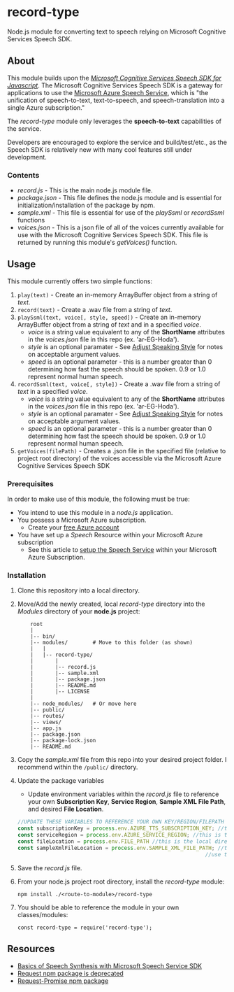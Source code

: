 # record-type
Node.js module for converting text to speech relying on Microsoft Cognitive Services Speech SDK.

## About
This module builds upon the [*Microsoft Cognitive Services Speech SDK for Javascript*](https://www.npmjs.com/package/microsoft-cognitiveservices-speech-sdk). The Microsoft Cognitive Services Speech SDK is a gateway for applications to use the [Microsoft Azure Speech Service](https://docs.microsoft.com/en-us/azure/cognitive-services/speech-service/overview), which is "the unification of speech-to-text, text-to-speech, and speech-translation into a single Azure subscription."

The *record-type* module only leverages the **speech-to-text** capabilities of the service.

Developers are encouraged to explore the service and build/test/etc., as the Speech SDK is relatively new with many cool features still under development.

### Contents

- *record.js* - This is the main node.js module file.
- *package.json* - This file defines the node.js module and is essential for initialization/installation of the package by npm.
- *sample.xml* - This file is essential for use of the *playSsml* or *recordSsml* functions
- *voices.json* - This is a json file of all of the voices currently available for use with the Microsoft Cognitive Services Speech SDK. This file is returned by running this module's *getVoices()* function.

## Usage
This module currently offers two simple functions:
1. `play(text)` - Create an in-memory ArrayBuffer object from a string of *text*.
2. `record(text)` - Create a .wav file from a string of *text*.
3. `playSsml(text, voice[, style, speed])` - Create an in-memory ArrayBuffer object from a string of *text* and in a specified *voice*.
    - *voice* is a string value equivalent to any of the **ShortName** attributes in the *voices.json* file in this repo (ex. 'ar-EG-Hoda').
    - *style* is an optional paramater - See [Adjust Speaking Style](https://docs.microsoft.com/en-us/azure/cognitive-services/speech-service/speech-synthesis-markup?tabs=javascript#adjust-speaking-styles) for notes on acceptable argument values.
    - *speed* is an optional parameter - this is a number greater than 0 determining how fast the speech should be spoken. 0.9 or 1.0 represent normal human speech.
4. `recordSsml(text, voice[, style])` - Create a .wav file from a string of *text* in a specified *voice*.
    - *voice* is a string value equivalent to any of the **ShortName** attributes in the *voices.json* file in this repo (ex. 'ar-EG-Hoda').
    - *style* is an optional paramater - See [Adjust Speaking Style](https://docs.microsoft.com/en-us/azure/cognitive-services/speech-service/speech-synthesis-markup?tabs=javascript#adjust-speaking-styles) for notes on acceptable argument values.
    - *speed* is an optional parameter - this is a number greater than 0 determining how fast the speech should be spoken. 0.9 or 1.0 represent normal human speech.
5. `getVoices(filePath)` - Creates a .json file in the specified file (relative to project root directory) of the voices accessible via the Microsoft Azure Cognitive Services Speech SDK

### Prerequisites
In order to make use of this module, the following must be true:
- You intend to use this module in a *node.js* application.
- You possess a Microsoft Azure subscription.
    - Create your [free Azure account](https://azure.microsoft.com/en-us/free/)
- You have set up a *Speech* Resource within your Microsoft Azure subscription 
    - See this article to [setup the Speech Service](https://docs.microsoft.com/en-us/azure/cognitive-services/speech-service/get-started) within your Microsoft Azure Subscription.

### Installation
1. Clone this repository into a local directory.
2. Move/Add the newly created, local *record-type* directory into the *Modules* directory of your **node.js** project:

    ```
        root
        |
        |-- bin/
        |-- modules/        # Move to this folder (as shown)
        |   |
        |   |-- record-type/
        |       |
        |       |-- record.js
        |       |-- sample.xml
        |       |-- package.json
        |       |-- README.md
        |       |-- LICENSE
        |
        |-- node_modules/   # Or move here
        |-- public/
        |-- routes/
        |-- views/
        |-- app.js
        |-- package.json
        |-- package-lock.json
        |-- README.md
    ```

3. Copy the *sample.xml* file from this repo into your desired project folder. I recommend within the `/public/` directory.

4. Update the package variables
    - Update environment variables within the *record.js* file to reference your own **Subscription Key**, **Service Region**, **Sample XML File Path**, and desired **File Location**.
    
    ```javascript
    //UPDATE THESE VARIABLES TO REFERENCE YOUR OWN KEY/REGION/FILEPATH
    const subscriptionKey = process.env.AZURE_TTS_SUBSCRIPTION_KEY; //this is the microsoft cloud text-to-speech subscription key
    const serviceRegion = process.env.AZURE_SERVICE_REGION; //this is the service region of your microsoft azure subscription
    const fileLocation = process.env.FILE_PATH //this is the local directory where you want to store your newly created audio files
    const sampleXmlFileLocation = process.env.SAMPLE_XML_FILE_PATH; //this is the file path (relative to your project root folder) of the sample XML file (ex: './public/audio/sample.xml')
                                                                //use the sample.xml file within the record-type repo
    ```    

5. Save the *record.js* file.

6. From your node.js project root directory, install the *record-type* module:
    ```
    npm install ./<route-to-module>/record-type
    ```

7. You should be able to reference the module in your own classes/modules: 
    ```
    const record-type = require('record-type');
    ```

## Resources

- [Basics of Speech Synthesis with Microsoft Speech Service SDK](https://docs.microsoft.com/en-us/azure/cognitive-services/speech-service/text-to-speech-basics?tabs=import&pivots=programming-language-javascript#synthesize-to-speaker-output)
- [Request npm package is deprecated](https://www.npmjs.com/package/request)
- [Request-Promise npm package](https://www.npmjs.com/package/request-promise)